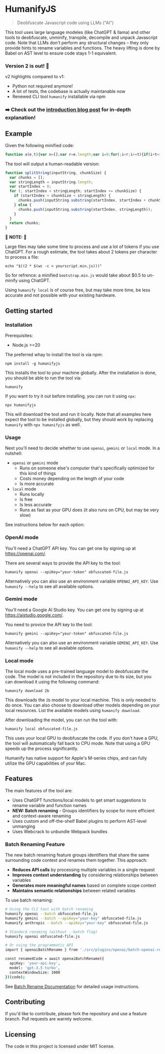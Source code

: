 # HumanifyJS
> Deobfuscate Javascript code using LLMs ("AI")

This tool uses large language modeles (like ChatGPT & llama) and other tools to
deobfuscate, unminify, transpile, decompile and unpack Javascript code. Note
that LLMs don't perform any structural changes – they only provide hints to
rename variables and functions. The heavy lifting is done by Babel on AST level
to ensure code stays 1-1 equivalent.

### Version 2 is out! 🎉

v2 highlights compared to v1:
* Python not required anymore!
* A lot of tests, the codebase is actually maintanable now
* Renewed CLI tool `humanify` installable via npm

### ➡️ Check out the [introduction blog post][blogpost] for in-depth explanation!

[blogpost]: https://thejunkland.com/blog/using-llms-to-reverse-javascript-minification

## Example

Given the following minified code:

```javascript
function a(e,t){var n=[];var r=e.length;var i=0;for(;i<r;i+=t){if(i+t<r){n.push(e.substring(i,i+t))}else{n.push(e.substring(i,r))}}return n}
```

The tool will output a human-readable version:

```javascript
function splitString(inputString, chunkSize) {
  var chunks = [];
  var stringLength = inputString.length;
  var startIndex = 0;
  for (; startIndex < stringLength; startIndex += chunkSize) {
    if (startIndex + chunkSize < stringLength) {
      chunks.push(inputString.substring(startIndex, startIndex + chunkSize));
    } else {
      chunks.push(inputString.substring(startIndex, stringLength));
    }
  }
  return chunks;
}
```

🚨 **NOTE:** 🚨

Large files may take some time to process and use a lot of tokens if you use
ChatGPT. For a rough estimate, the tool takes about 2 tokens per character to
process a file:

```shell
echo "$((2 * $(wc -c < yourscript.min.js)))"
```

So for refrence: a minified `bootstrap.min.js` would take about $0.5 to
un-minify using ChatGPT.

Using `humanify local` is of course free, but may take more time, be less
accurate and not possible with your existing hardware.

## Getting started

### Installation

Prerequisites:
* Node.js >=20

The preferred whay to install the tool is via npm:

```shell
npm install -g humanifyjs
```

This installs the tool to your machine globally. After the installation is done,
you should be able to run the tool via:

```shell
humanify
```

If you want to try it out before installing, you can run it using `npx`:

```
npx humanifyjs
```

This will download the tool and run it locally. Note that all examples here
expect the tool to be installed globally, but they should work by replacing
`humanify` with `npx humanifyjs` as well.

### Usage

Next you'll need to decide whether to use `openai`, `gemini` or `local` mode. In a
nutshell:

* `openai` or `gemini` mode
  * Runs on someone else's computer that's specifically optimized for this kind
    of things
  * Costs money depending on the length of your code
  * Is more accurate
* `local` mode
  * Runs locally
  * Is free
  * Is less accurate
  * Runs as fast as your GPU does (it also runs on CPU, but may be very slow)

See instructions below for each option:

### OpenAI mode

You'll need a ChatGPT API key. You can get one by signing up at
https://openai.com/.

There are several ways to provide the API key to the tool:
```shell
humanify openai --apiKey="your-token" obfuscated-file.js
```

Alternatively you can also use an environment variable `OPENAI_API_KEY`. Use
`humanify --help` to see all available options.

### Gemini mode

You'll need a Google AI Studio key. You can get one by signing up at
https://aistudio.google.com/.

You need to provice the API key to the tool:

```shell
humanify gemini --apiKey="your-token" obfuscated-file.js
```

Alternatively you can also use an environment variable `GEMINI_API_KEY`. Use
`humanify --help` to see all available options.

### Local mode

The local mode uses a pre-trained language model to deobfuscate the code. The
model is not included in the repository due to its size, but you can download it
using the following command:

```shell
humanify download 2b
```

This downloads the `2b` model to your local machine. This is only needed to do
once. You can also choose to download other models depending on your local
resources. List the available models using `humanify download`.

After downloading the model, you can run the tool with:

```shell
humanify local obfuscated-file.js
```

This uses your local GPU to deobfuscate the code. If you don't have a GPU, the
tool will automatically fall back to CPU mode. Note that using a GPU speeds up
the process significantly.

Humanify has native support for Apple's M-series chips, and can fully utilize
the GPU capabilities of your Mac.

## Features

The main features of the tool are:
* Uses ChatGPT functions/local models to get smart suggestions to rename
  variable and function names
* **NEW: Batch renaming** - Groups identifiers by scope for more efficient and context-aware renaming
* Uses custom and off-the-shelf Babel plugins to perform AST-level unmanging
* Uses Webcrack to unbundle Webpack bundles

### Batch Renaming Feature

The new batch renaming feature groups identifiers that share the same surrounding code context and renames them together. This approach:

- **Reduces API calls** by processing multiple variables in a single request
- **Improves context understanding** by considering relationships between variables
- **Generates more meaningful names** based on complete scope context
- **Maintains semantic relationships** between related variables

To use batch renaming:

```bash
# Using the CLI tool with batch renaming
humanify openai --batch obfuscated-file.js
humanify gemini --batch --apiKey="your-key" obfuscated-file.js  
humanify anthropic --batch --apiKey="your-key" obfuscated-file.js

# Standard renaming (without --batch flag)
humanify openai obfuscated-file.js

# Or using the programmatic API
import { openaiBatchRename } from './src/plugins/openai/batch-openai-rename.js';

const renamedCode = await openaiBatchRename({
  apiKey: 'your-api-key',
  model: 'gpt-3.5-turbo',
  contextWindowSize: 1000
})(code);
```

See [Batch Rename Documentation](docs/batch-rename.md) for detailed usage instructions.

## Contributing

If you'd like to contribute, please fork the repository and use a feature
branch. Pull requests are warmly welcome.

## Licensing

The code in this project is licensed under MIT license.
